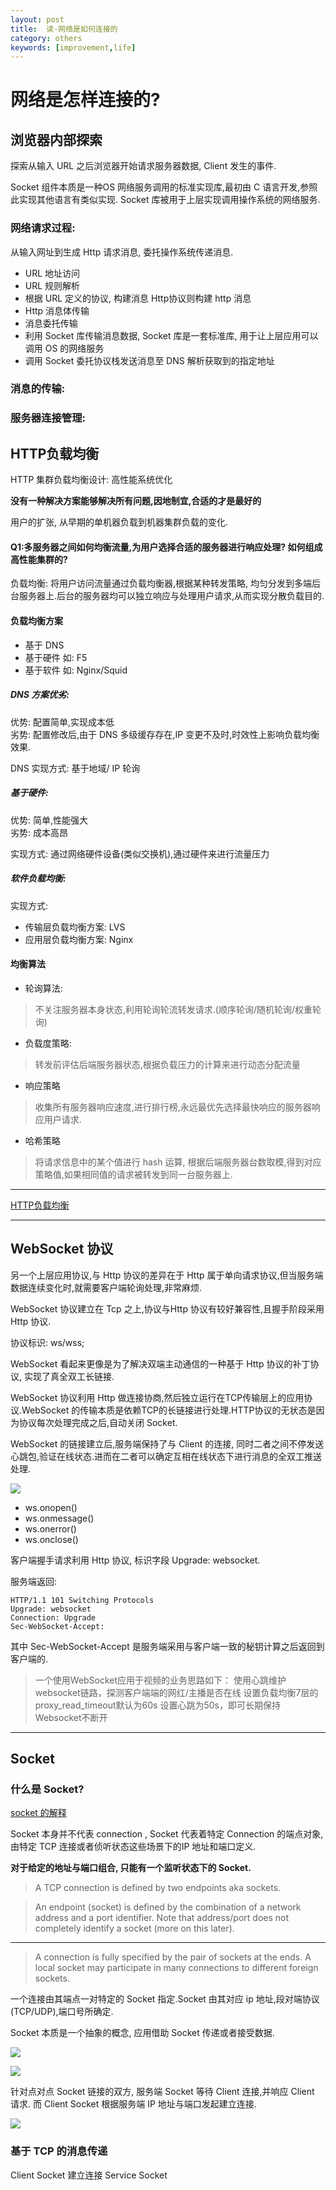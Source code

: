 ```yaml
---
layout: post
title:  读-网络是如何连接的
category: others
keywords: [improvement,life]
---
```


# 网络是怎样连接的? 

## 浏览器内部探索 

探索从输入 URL 之后浏览器开始请求服务器数据, Client 发生的事件. 

Socket 组件本质是一种OS 网络服务调用的标准实现库,最初由 C 语言开发,参照此实现其他语言有类似实现.
Socket 库被用于上层实现调用操作系统的网络服务.


### 网络请求过程: 

从输入网址到生成 Http 请求消息, 委托操作系统传递消息.

* URL 地址访问            
* URL 规则解析          
* 根据 URL 定义的协议, 构建消息 Http协议则构建 http 消息    
* Http 消息体传输        
* 消息委托传输     
* 利用 Socket 库传输消息数据, Socket 库是一套标准库, 用于让上层应用可以调用 OS 的网络服务      
* 调用 Socket 委托协议栈发送消息至 DNS 解析获取到的指定地址     


### 消息的传输: 



### 服务器连接管理: 


## HTTP负载均衡

HTTP 集群负载均衡设计: 高性能系统优化   

**没有一种解决方案能够解决所有问题,因地制宜,合适的才是最好的**


用户的扩张, 从早期的单机器负载到机器集群负载的变化.

#### Q1:多服务器之间如何均衡流量,为用户选择合适的服务器进行响应处理? 如何组成高性能集群的? 

负载均衡: 将用户访问流量通过负载均衡器,根据某种转发策略, 均匀分发到多端后台服务器上.后台的服务器均可以独立响应与处理用户请求,从而实现分散负载目的.  



#### 负载均衡方案  

*  基于 DNS    
*  基于硬件  如: F5     
*  基于软件  如:  Nginx/Squid            



##### DNS 方案优劣: 

优势: 配置简单,实现成本低        
劣势: 配置修改后,由于 DNS 多级缓存存在,IP 变更不及时,时效性上影响负载均衡效果.     

DNS 实现方式: 基于地域/ IP 轮询 

##### 基于硬件:  

优势: 简单,性能强大     
劣势: 成本高昂

实现方式: 通过网络硬件设备(类似交换机),通过硬件来进行流量压力



##### 软件负载均衡:  


实现方式:        
* 传输层负载均衡方案:  LVS        
* 应用层负载均衡方案:  Nginx          



#### 均衡算法   

*  轮询算法:        
> 不关注服务器本身状态,利用轮询轮流转发请求.(顺序轮询/随机轮询/权重轮询)   


*  负载度策略:       
>  转发前评估后端服务器状态,根据负载压力的计算来进行动态分配流量          

*  响应策略   
>  收集所有服务器响应速度,进行排行榜,永远最优先选择最快响应的服务器响应用户请求.  


*  哈希策略   
>  将请求信息中的某个值进行 hash 运算, 根据后端服务器台数取模,得到对应策略值,如果相同值的请求被转发到同一台服务器上.

---

[HTTP负载均衡](https://zhuanlan.zhihu.com/p/44267640)

---

## WebSocket 协议

另一个上层应用协议,与 Http 协议的差异在于 Http 属于单向请求协议,但当服务端数据连续变化时,就需要客户端轮询处理,非常麻烦.

WebSocket 协议建立在 Tcp 之上,协议与Http 协议有较好兼容性,且握手阶段采用 Http 协议.

协议标识: ws/wss;  


WebSocket 看起来更像是为了解决双端主动通信的一种基于 Http 协议的补丁协议, 实现了真全双工长链接.

WebSocket 协议利用 Http 做连接协商,然后独立运行在TCP传输层上的应用协议.WebSocket 的传输本质是依赖TCP的长链接进行处理.HTTP协议的无状态是因为协议每次处理完成之后,自动关闭 Socket.

WebSocket 的链接建立后,服务端保持了与 Client 的连接, 同时二者之间不停发送心跳包,验证在线状态.进而在二者可以确定互相在线状态下进行消息的全双工推送处理.


![](http://img.javaclee.com/20190310135127.png)

* ws.onopen()  
* ws.onmessage()     
* ws.onerror()          
* ws.onclose()        


客户端握手请求利用 Http 协议, 标识字段 Upgrade: websocket. 

服务端返回: 
```
HTTP/1.1 101 Switching Protocols
Upgrade: websocket
Connection: Upgrade
Sec-WebSocket-Accept:
```

其中 Sec-WebSocket-Accept 是服务端采用与客户端一致的秘钥计算之后返回到客户端的.

> 一个使用WebSocket应用于视频的业务思路如下：
    使用心跳维护websocket链路，探测客户端端的网红/主播是否在线
    设置负载均衡7层的proxy_read_timeout默认为60s
    设置心跳为50s，即可长期保持Websocket不断开
    

---

## Socket  

### 什么是 Socket? 

[socket 的解释](https://stackoverflow.com/questions/152457/what-is-the-difference-between-a-port-and-a-socket)

Socket 本身并不代表 connection , Socket 代表着特定 Connection 的端点对象, 由特定 TCP 连接或者侦听状态这些场景下的IP 地址和端口定义.  

**对于给定的地址与端口组合, 只能有一个监听状态下的 Socket.** 


> A TCP connection is defined by two endpoints aka sockets.
    
> An endpoint (socket) is defined by the combination of a network address and a port identifier. Note that address/port does not completely identify a socket (more on this later).

*** 

> A connection is fully specified by the pair of sockets at the ends. A local socket may participate in many connections to different foreign sockets.

一个连接由其端点一对特定的 Socket 指定.Socket 由其对应 ip 地址,段对端协议(TCP/UDP),端口号所确定.

Socket 本质是一个抽象的概念, 应用借助 Socket 传递或者接受数据.


![](http://img.javaclee.com/20190215015117.png)


![](http://img.javaclee.com/20190215015547.png)

针对点对点 Socket 链接的双方, 服务端 Socket 等待 Client 连接,并响应 Client 请求.   而 Client Socket 根据服务端 IP 地址与端口发起建立连接.

![](http://img.javaclee.com/20190215015914.png)

[](https://www.csd.uoc.gr/~hy556/material/tutorials/cs556-3rd-tutorial.pdf)

### 基于 TCP 的消息传递

Client Socket 建立连接  Service Socket 

